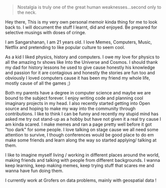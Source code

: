 > Nostalgia is truly one of the great human weaknesses...second only to the neck. 

Hey there, This is my very own personal memoir kinda thing for me to look back to. I will document the stuff I learnt, did and enjoyed. Be prepared for selective musings with doses of cringe.

I am Sangarshanan, I am 21 years old. I love Memes, Computers, Music, Netflix and pretending to like popular culture to seem cool.

As a kid I liked physics, history and computers. I owe my love for physics to all the amazing tv shows like Into the Universe and Cosmos. I should thank my dad for history lessons he used to give cause honestly his knowledge and passion for it are contagious and honestly the stories are fun too and obviously I loved computers cause it has been my friend my whole life, mostly cause of all the games ;)

Both my parents have a degree in computer science and maybe we are bound to the subject forever. I enjoy writing code and planning cool imaginary projects in my head. I also recently started getting into Open source and hoping to make my way into the community through contributions. I like to think I can be funny and recently my stupid mind has asked me try out stand-up as a hobby but have not given it a real try cause I am kinda scared. I make memes and ran a page pretty well before it got "too dark" for some people. I love talking on stage cause we all need some attention to survive, I though conferences would be good place to do em make some friends and learn along the way so started applying/ talking at them. 

I like to imagine myself living / working in different places around the world, making friends and talking with people from different backgrounds. I wanna keep learning, keep making memes, keep trying stuff that scares me and wanna have fun doing them.

I currently work at Grofers on data problems, mainly with geospatial data !
